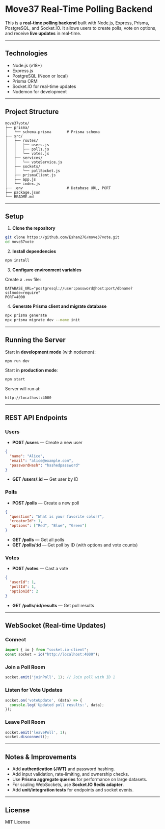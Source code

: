 # Move37 Real-Time Polling Backend

This is a **real-time polling backend** built with Node.js, Express, Prisma, PostgreSQL, and Socket.IO. It allows users to create polls, vote on options, and receive **live updates** in real-time.

---

## **Technologies**

* Node.js (v18+)
* Express.js
* PostgreSQL (Neon or local)
* Prisma ORM
* Socket.IO for real-time updates
* Nodemon for development

---

## **Project Structure**

```
move37vote/
├── prisma/
│   └── schema.prisma       # Prisma schema
├── src/
│   ├── routes/
│   │   ├── users.js
│   │   ├── polls.js
│   │   └── votes.js
│   ├── services/
│   │   └── voteService.js
│   ├── sockets/
│   │   └── pollSocket.js
│   ├── prismaClient.js
│   ├── app.js
│   └── index.js
├── .env                    # Database URL, PORT
├── package.json
└── README.md
```

---

## **Setup**

1. **Clone the repository**

```bash
git clone https://github.com/Eshan276/move37vote.git
cd move37vote
```

2. **Install dependencies**

```bash
npm install
```

3. **Configure environment variables**

Create a `.env` file:

```env
DATABASE_URL="postgresql://user:password@host:port/dbname?sslmode=require"
PORT=4000
```

4. **Generate Prisma client and migrate database**

```bash
npx prisma generate
npx prisma migrate dev --name init
```

---

## **Running the Server**

Start in **development mode** (with nodemon):

```bash
npm run dev
```

Start in **production mode**:

```bash
npm start
```

Server will run at:

```
http://localhost:4000
```

---

## **REST API Endpoints**

### **Users**

* **POST /users** — Create a new user

```json
{
  "name": "Alice",
  "email": "alice@example.com",
  "passwordHash": "hashedpassword"
}
```

* **GET /users/\:id** — Get user by ID

### **Polls**

* **POST /polls** — Create a new poll

```json
{
  "question": "What is your favorite color?",
  "creatorId": 1,
  "options": ["Red", "Blue", "Green"]
}
```

* **GET /polls** — Get all polls
* **GET /polls/\:id** — Get poll by ID (with options and vote counts)

### **Votes**

* **POST /votes** — Cast a vote

```json
{
  "userId": 1,
  "pollId": 1,
  "optionId": 2
}
```

* **GET /polls/\:id/results** — Get poll results

---

## **WebSocket (Real-time Updates)**

### **Connect**

```javascript
import { io } from "socket.io-client";
const socket = io("http://localhost:4000");
```

### **Join a Poll Room**

```javascript
socket.emit('joinPoll', 1); // Join poll with ID 1
```

### **Listen for Vote Updates**

```javascript
socket.on('voteUpdate', (data) => {
  console.log('Updated poll results:', data);
});
```

### **Leave Poll Room**

```javascript
socket.emit('leavePoll', 1);
socket.disconnect();
```

---

## **Notes & Improvements**

* Add **authentication (JWT)** and password hashing.
* Add input validation, rate-limiting, and ownership checks.
* Use **Prisma aggregate queries** for performance on large datasets.
* For scaling WebSockets, use **Socket.IO Redis adapter**.
* Add **unit/integration tests** for endpoints and socket events.

---

## **License**

MIT License
